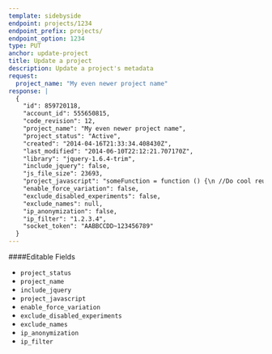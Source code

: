 ```yaml
---
template: sidebyside
endpoint: projects/1234
endpoint_prefix: projects/
endpoint_option: 1234
type: PUT
anchor: update-project
title: Update a project
description: Update a project's metadata
request:
  project_name: "My even newer project name"
response: |
  {
    "id": 859720118,
    "account_id": 555650815,
    "code_revision": 12,
    "project_name": "My even newer project name",
    "project_status": "Active",
    "created": "2014-04-16T21:33:34.408430Z",
    "last_modified": "2014-06-10T22:12:21.707170Z",
    "library": "jquery-1.6.4-trim",
    "include_jquery": false,
    "js_file_size": 23693,
    "project_javascript": "someFunction = function () {\n //Do cool reusable stuff \n}"
    "enable_force_variation": false,
    "exclude_disabled_experiments": false,
    "exclude_names": null,
    "ip_anonymization": false,
    "ip_filter": "1.2.3.4",
    "socket_token": "AABBCCDD~123456789"
  }
---
```



####Editable Fields
- `project_status`
- `project_name`
- `include_jquery`
- `project_javascript`
- `enable_force_variation`
- `exclude_disabled_experiments`
- `exclude_names`
- `ip_anonymization`
- `ip_filter`
